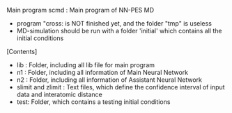 Main program
scmd : Main program of NN-PES MD
* program "cross: is NOT finished yet, and the folder "tmp" is useless
* MD-simulation should be run with a folder 'initial' which contains all the initial conditions

[Contents]

* lib : Folder, including all lib file for main program <scmd>
* n1 : Folder, including all information of Main Neural Network 
* n2 : Folder, including all information of Assistant Neural Network 
* slimit and zlimit : Text files, which define the confidence interval of input data and interatomic distance
* test: Folder, which contains a testing initial conditions
